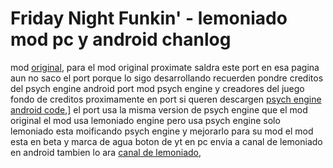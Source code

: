 # Friday Night Funkin' - lemoniado mod pc y android chanlog
mod [original](https://gamebanana.com/wips/61242), para el mod original
proximate saldra este port en esa pagina
aun no saco el port porque lo sigo desarrollando
recuerden 
pondre creditos
del psych engine android
port
mod
psych engine
y creadores del juego
fondo de creditos proximamente en port
si queren descargen [psych engine android code](https://github.com/jigsaw-4277821/Psych-Engine-0.4.2-Android-Port),]
el port usa la misma version de psych engine que el mod original
el mod usa lemoniado engine pero usa psych engine solo lemoniado esta moificando psych engine y mejorarlo para su mod
el mod esta en beta
y marca de agua
boton de yt  en pc envia a canal de lemoniado en android tambien lo ara
[canal de lemoniado](https://www.youtube.com/channel/UCmdcI4Ma8ZWDnG10QWlUv8g),

